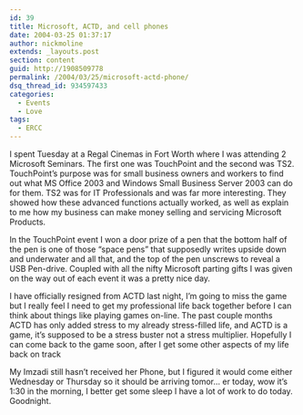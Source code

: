 ```yaml
---
id: 39
title: Microsoft, ACTD, and cell phones
date: 2004-03-25 01:37:17
author: nickmoline
extends: _layouts.post
section: content
guid: http://1908509778
permalink: /2004/03/25/microsoft-actd-phone/
dsq_thread_id: 934597433
categories:
  - Events
  - Love
tags:
  - ERCC
---
```

I spent Tuesday at a Regal Cinemas in Fort Worth where I was attending 2 Microsoft Seminars. The first one was TouchPoint and the second was TS2. TouchPoint&#8217;s purpose was for small business owners and workers to find out what MS Office 2003 and Windows Small Business Server 2003 can do for them. TS2 was for IT Professionals and was far more interesting. They showed how these advanced functions actually worked, as well as explain to me how my business can make money selling and servicing Microsoft Products.

In the TouchPoint event I won a door prize of a pen that the bottom half of the pen is one of those &#8220;space pens&#8221; that supposedly writes upside down and underwater and all that, and the top of the pen unscrews to reveal a USB Pen-drive. Coupled with all the nifty Microsoft parting gifts I was given on the way out of each event it was a pretty nice day.

I have officially resigned from ACTD last night, I&#8217;m going to miss the game but I really feel I need to get my professional life back together before I can think about things like playing games on-line. The past couple months ACTD has only added stress to my already stress-filled life, and ACTD is a game, it&#8217;s supposed to be a stress buster not a stress multiplier. Hopefully I can come back to the game soon, after I get some other aspects of my life back on track

My Imzadi still hasn&#8217;t received her Phone, but I figured it would come either Wednesday or Thursday so it should be arriving tomor&#8230; er today, wow it&#8217;s 1:30 in the morning, I better get some sleep I have a lot of work to do today. Goodnight.
